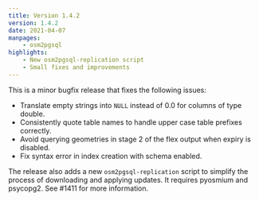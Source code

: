 ```yaml
---
title: Version 1.4.2
version: 1.4.2
date: 2021-04-07
manpages:
    - osm2pgsql
highlights:
    - New osm2pgsql-replication script
    - Small fixes and improvements
---
```


This is a minor bugfix release that fixes the following issues:

* Translate empty strings into `NULL` instead of 0.0 for columns of type double.
* Consistently quote table names to handle upper case table prefixes correctly.
* Avoid querying geometries in stage 2 of the flex output when expiry is disabled.
* Fix syntax error in index creation with schema enabled.

The release also adds a new `osm2pgsql-replication` script to simplify the process of downloading and applying updates. It requires pyosmium and psycopg2. See #1411 for more information.

